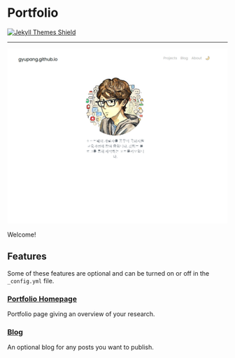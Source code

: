 # Portfolio

<a href="https://gyupang.github.io/">
    <img src="https://img.shields.io/badge/featured%20on-JekyllThemes-red.svg" height="20" alt="Jekyll Themes Shield" loading="lazy">
</a>

---

![home](_images\main.png)

Welcome!



## Features

Some of these features are optional and can be turned on or off in the `_config.yml` file.

### [Portfolio Homepage](https://gyupang.github.io/)

Portfolio page giving an overview of your research.
<!-- 
### [Presentations List]()

A optional list of your presentations auto-generated for a data file. -->

### [Blog]()

An optional blog for any posts you want to publish.


<!-- ## Licence

The theme is available as open source under the terms of the [MIT Licence](https://opensource.org/licenses/MIT). -->


<!-- https://youssefraafatnasry.github.io/portfolYOU/docs/ -->